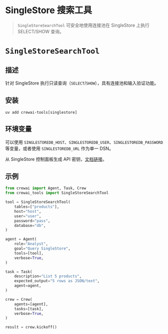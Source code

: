# SingleStore 搜索工具

> `SingleStoreSearchTool` 可安全地使用连接池在 SingleStore 上执行 SELECT/SHOW 查询。

# `SingleStoreSearchTool`

## 描述

针对 SingleStore 执行只读查询（`SELECT`/`SHOW`），具有连接池和输入验证功能。

## 安装

```shell  theme={null}
uv add crewai-tools[singlestore]
```

## 环境变量

可以使用 `SINGLESTOREDB_HOST`、`SINGLESTOREDB_USER`、`SINGLESTOREDB_PASSWORD` 等变量，或者使用 `SINGLESTOREDB_URL` 作为单一 DSN。

从 SingleStore 控制面板生成 API 密钥，[文档链接](https://docs.singlestore.com/cloud/reference/management-api/#generate-an-api-key)。

## 示例

```python Code theme={null}
from crewai import Agent, Task, Crew
from crewai_tools import SingleStoreSearchTool

tool = SingleStoreSearchTool(
    tables=["products"], 
    host="host", 
    user="user", 
    password="pass", 
    database="db",
)

agent = Agent(
    role="Analyst", 
    goal="Query SingleStore", 
    tools=[tool], 
    verbose=True,
)

task = Task(
    description="List 5 products", 
    expected_output="5 rows as JSON/text", 
    agent=agent,
)

crew = Crew(
    agents=[agent], 
    tasks=[task],
    verbose=True,
)

result = crew.kickoff()
```